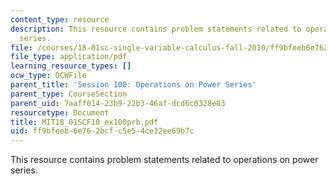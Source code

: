```yaml
---
content_type: resource
description: This resource contains problem statements related to operations on power
  series.
file: /courses/18-01sc-single-variable-calculus-fall-2010/ff9bfeeb6e762bcfc5e54ce32ee69b7c_MIT18_01SCF10_ex100prb.pdf
file_type: application/pdf
learning_resource_types: []
ocw_type: OCWFile
parent_title: 'Session 100: Operations on Power Series'
parent_type: CourseSection
parent_uid: 7aaff014-23b9-22b3-46af-dcd6c0328e83
resourcetype: Document
title: MIT18_01SCF10_ex100prb.pdf
uid: ff9bfeeb-6e76-2bcf-c5e5-4ce32ee69b7c
---
```

This resource contains problem statements related to operations on power series.

